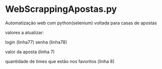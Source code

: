 # WebScrappingApostas.py
 Automatização web com python(selenium) voltada para casas de apostas


valores a atualizar:

login (linha77)
senha (linha78)

valor da aposta (linha 7)

quantidade de times que estão nos favoritos (linha 8)